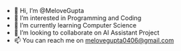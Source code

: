 - 👋 Hi, I’m @MeloveGupta
- 👀 I’m interested in Programming and Coding
- 🌱 I’m currently learning Computer Science
- 💞️ I’m looking to collaborate on AI Assistant Project
- 📫 You can reach me on melovegupta0406@gmail.com

<!---
AspectMG/AspectMG is a ✨ special ✨ repository because its `README.md` (this file) appears on your GitHub profile.
You can click the Preview link to take a look at your changes.
--->
